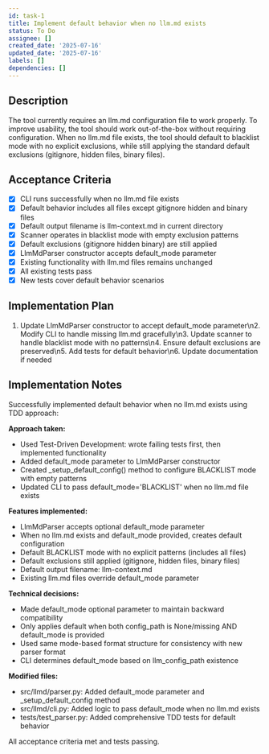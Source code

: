 ```yaml
---
id: task-1
title: Implement default behavior when no llm.md exists
status: To Do
assignee: []
created_date: '2025-07-16'
updated_date: '2025-07-16'
labels: []
dependencies: []
---
```


## Description

The tool currently requires an llm.md configuration file to work properly. To improve usability, the tool should work out-of-the-box without requiring configuration. When no llm.md file exists, the tool should default to blacklist mode with no explicit exclusions, while still applying the standard default exclusions (gitignore, hidden files, binary files).

## Acceptance Criteria

- [x] CLI runs successfully when no llm.md file exists
- [x] Default behavior includes all files except gitignore hidden and binary files
- [x] Default output filename is llm-context.md in current directory
- [x] Scanner operates in blacklist mode with empty exclusion patterns
- [x] Default exclusions (gitignore hidden binary) are still applied
- [x] LlmMdParser constructor accepts default_mode parameter
- [x] Existing functionality with llm.md files remains unchanged
- [x] All existing tests pass
- [x] New tests cover default behavior scenarios

## Implementation Plan

1. Update LlmMdParser constructor to accept default_mode parameter\n2. Modify CLI to handle missing llm.md gracefully\n3. Update scanner to handle blacklist mode with no patterns\n4. Ensure default exclusions are preserved\n5. Add tests for default behavior\n6. Update documentation if needed

## Implementation Notes

Successfully implemented default behavior when no llm.md exists using TDD approach:

**Approach taken:**
- Used Test-Driven Development: wrote failing tests first, then implemented functionality
- Added default_mode parameter to LlmMdParser constructor 
- Created _setup_default_config() method to configure BLACKLIST mode with empty patterns
- Updated CLI to pass default_mode='BLACKLIST' when no llm.md file exists

**Features implemented:**
- LlmMdParser accepts optional default_mode parameter
- When no llm.md exists and default_mode provided, creates default configuration
- Default BLACKLIST mode with no explicit patterns (includes all files)
- Default exclusions still applied (gitignore, hidden files, binary files)
- Default output filename: llm-context.md
- Existing llm.md files override default_mode parameter

**Technical decisions:**
- Made default_mode optional parameter to maintain backward compatibility
- Only applies default when both config_path is None/missing AND default_mode is provided
- Used same mode-based format structure for consistency with new parser format
- CLI determines default_mode based on llm_config_path existence

**Modified files:**
- src/llmd/parser.py: Added default_mode parameter and _setup_default_config method
- src/llmd/cli.py: Added logic to pass default_mode when no llm.md exists
- tests/test_parser.py: Added comprehensive TDD tests for default behavior

All acceptance criteria met and tests passing.
